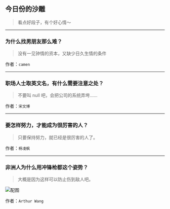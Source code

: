 ## 今日份的沙雕

> 看点好段子，有个好心情～


 
---

### 为什么找男朋友那么难？

> 没有一见钟情的资本，又缺少日久生情的条件


作者：`camen`

---

### 职场人士取英文名，有什么需要注意之处？

> 不要叫 null 吧，会把公司的系统弄垮……


作者：`宋文博`

---

### 要怎样努力，才能成为很厉害的人？

> 只要保持努力，就已经是很厉害的人了。


作者：`杨凌枫`

---

### 非洲人为什么用冲锋枪都这个姿势？

> 大概是因为这样可以防止伤到敌人吧。



![配图](http://pic2.zhimg.com/87ebfaa4a62fbfdbb041a7e541b94ee0_b.jpg)


作者：`Arthur Wang`